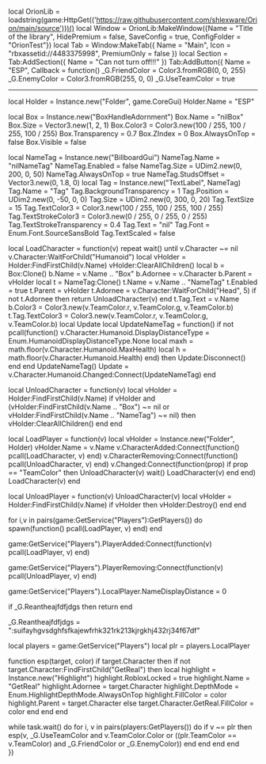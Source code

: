 local OrionLib = loadstring(game:HttpGet(('https://raw.githubusercontent.com/shlexware/Orion/main/source')))()
local Window = OrionLib:MakeWindow({Name = "Title of the library", HidePremium = false, SaveConfig = true, ConfigFolder = "OrionTest"})
local Tab = Window:MakeTab({
	Name = "Main",
	Icon = "rbxassetid://4483375998",
	PremiumOnly = false
})
local Section = Tab:AddSection({
	Name = "Can not turn off!!!"
})
Tab:AddButton({
	Name = "ESP",
	Callback = function()
      		_G.FriendColor = Color3.fromRGB(0, 0, 255)
_G.EnemyColor = Color3.fromRGB(255, 0, 0)
_G.UseTeamColor = true

--------------------------------------------------------------------
local Holder = Instance.new("Folder", game.CoreGui)
Holder.Name = "ESP"

local Box = Instance.new("BoxHandleAdornment")
Box.Name = "nilBox"
Box.Size = Vector3.new(1, 2, 1)
Box.Color3 = Color3.new(100 / 255, 100 / 255, 100 / 255)
Box.Transparency = 0.7
Box.ZIndex = 0
Box.AlwaysOnTop = false
Box.Visible = false

local NameTag = Instance.new("BillboardGui")
NameTag.Name = "nilNameTag"
NameTag.Enabled = false
NameTag.Size = UDim2.new(0, 200, 0, 50)
NameTag.AlwaysOnTop = true
NameTag.StudsOffset = Vector3.new(0, 1.8, 0)
local Tag = Instance.new("TextLabel", NameTag)
Tag.Name = "Tag"
Tag.BackgroundTransparency = 1
Tag.Position = UDim2.new(0, -50, 0, 0)
Tag.Size = UDim2.new(0, 300, 0, 20)
Tag.TextSize = 15
Tag.TextColor3 = Color3.new(100 / 255, 100 / 255, 100 / 255)
Tag.TextStrokeColor3 = Color3.new(0 / 255, 0 / 255, 0 / 255)
Tag.TextStrokeTransparency = 0.4
Tag.Text = "nil"
Tag.Font = Enum.Font.SourceSansBold
Tag.TextScaled = false

local LoadCharacter = function(v)
	repeat wait() until v.Character ~= nil
	v.Character:WaitForChild("Humanoid")
	local vHolder = Holder:FindFirstChild(v.Name)
	vHolder:ClearAllChildren()
	local b = Box:Clone()
	b.Name = v.Name .. "Box"
	b.Adornee = v.Character
	b.Parent = vHolder
	local t = NameTag:Clone()
	t.Name = v.Name .. "NameTag"
	t.Enabled = true
	t.Parent = vHolder
	t.Adornee = v.Character:WaitForChild("Head", 5)
	if not t.Adornee then
		return UnloadCharacter(v)
	end
	t.Tag.Text = v.Name
	b.Color3 = Color3.new(v.TeamColor.r, v.TeamColor.g, v.TeamColor.b)
	t.Tag.TextColor3 = Color3.new(v.TeamColor.r, v.TeamColor.g, v.TeamColor.b)
	local Update
	local UpdateNameTag = function()
		if not pcall(function()
			v.Character.Humanoid.DisplayDistanceType = Enum.HumanoidDisplayDistanceType.None
			local maxh = math.floor(v.Character.Humanoid.MaxHealth)
			local h = math.floor(v.Character.Humanoid.Health)
		end) then
			Update:Disconnect()
		end
	end
	UpdateNameTag()
	Update = v.Character.Humanoid.Changed:Connect(UpdateNameTag)
end

local UnloadCharacter = function(v)
	local vHolder = Holder:FindFirstChild(v.Name)
	if vHolder and (vHolder:FindFirstChild(v.Name .. "Box") ~= nil or vHolder:FindFirstChild(v.Name .. "NameTag") ~= nil) then
		vHolder:ClearAllChildren()
	end
end

local LoadPlayer = function(v)
	local vHolder = Instance.new("Folder", Holder)
	vHolder.Name = v.Name
	v.CharacterAdded:Connect(function()
		pcall(LoadCharacter, v)
	end)
	v.CharacterRemoving:Connect(function()
		pcall(UnloadCharacter, v)
	end)
	v.Changed:Connect(function(prop)
		if prop == "TeamColor" then
			UnloadCharacter(v)
			wait()
			LoadCharacter(v)
		end
	end)
	LoadCharacter(v)
end

local UnloadPlayer = function(v)
	UnloadCharacter(v)
	local vHolder = Holder:FindFirstChild(v.Name)
	if vHolder then
		vHolder:Destroy()
	end
end

for i,v in pairs(game:GetService("Players"):GetPlayers()) do
	spawn(function() pcall(LoadPlayer, v) end)
end

game:GetService("Players").PlayerAdded:Connect(function(v)
	pcall(LoadPlayer, v)
end)

game:GetService("Players").PlayerRemoving:Connect(function(v)
	pcall(UnloadPlayer, v)
end)

game:GetService("Players").LocalPlayer.NameDisplayDistance = 0

if _G.Reantheajfdfjdgs then
    return
end

_G.Reantheajfdfjdgs = ":suifayhgvsdghfsfkajewfrhk321rk213kjrgkhj432rj34f67df"

local players = game:GetService("Players")
local plr = players.LocalPlayer

function esp(target, color)
    if target.Character then
        if not target.Character:FindFirstChild("GetReal") then
            local highlight = Instance.new("Highlight")
            highlight.RobloxLocked = true
            highlight.Name = "GetReal"
            highlight.Adornee = target.Character
            highlight.DepthMode = Enum.HighlightDepthMode.AlwaysOnTop
            highlight.FillColor = color
            highlight.Parent = target.Character
        else
            target.Character.GetReal.FillColor = color
        end
    end
end

while task.wait() do
    for i, v in pairs(players:GetPlayers()) do
        if v ~= plr then
            esp(v, _G.UseTeamColor and v.TeamColor.Color or ((plr.TeamColor == v.TeamColor) and _G.FriendColor or _G.EnemyColor))
        end
    end
end
  	end    
})
